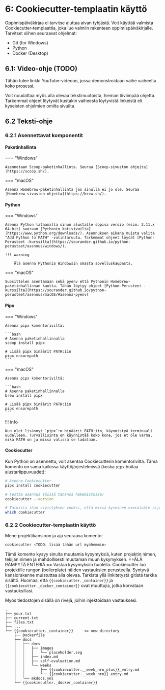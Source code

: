 # 6: Cookiecutter-templaatin käyttö

Oppimispäiväkirjaa ei tarvitse aluttaa aivan tyhjästä. Voit käyttää valmista Cookiecutter-templaattia, joka luo valmiin rakenteen oppimispäiväkirjalle.  Tarvitset siihen seuraavat ohjelmat:

* Git (for Windows)
* Python
* Docker (Desktop)

## 6.1: Video-ohje (TODO)

Tähän tulee linkki YouTube-videoon, jossa demonstroidaan vaihe vaiheelta koko prosessi. 

Voit noudattaa myös alla olevaa tekstimuotoista, hieman tiiviimpää ohjetta. Tarkemmat ohjeet löytyvät kustakin vaiheesta löytyvistä linkeistä eli kyseisten ohjelmien omilta sivuilta.


## 6.2 Teksti-ohje

### 6.2.1 Asennettavat komponentit

#### Paketinhallinta

=== "Windows"

    Asennetaan Scoop-paketinhallinta. Seuraa [Scoop-sivuston ohjeita](https://scoop.sh/).

=== "macOS"

    Asenna Homebrew-paketinhallinta jos sinulla ei jo ole. Seuraa [Homebrew-sivuston ohjeita](https://brew.sh/).


#### Python

=== "Windows"

    Asenna Python lataamalla sinun alustalle sopiva versio (esim. 3.11.x 64-bit) suoraan [Pythonin kotisivuilta](https://www.python.org/downloads/). Asennuksen aikana muista valita "Add Python to PATH" -valintaruutu. Tarkemmat ohjeet löydät [Python-Perusteet -kurssilta](https://sourander.github.io/python-perusteet/asennus/windows/).

    !!! warning

        Älä asenna Pythonia Windowsin omasta sovelluskaupasta.

=== "macOS"

    Suosittelen asentamaan sekä pyenv että Pythonin Homebrew-paketinhallinnan kautta. Tähän löytyy ohjeet [Python-Perusteet -kurssilta](https://sourander.github.io/python-perusteet/asennus/macOS/#asenna-pyenv)


#### Pipx

=== "Windows"

    Asenna pipx komentoriviltä:

    ```bash
    # Asenna paketinhallinnalla
    scoop install pipx

    # Lisää pipx binäärit PATH:iin
    pipx ensurepath
    ```

=== "macOS"

    Asenna pipx komentoriviltä:

    ```bash
    # Asenna paketinhallinnalla
    brew install pipx

    # Lisää pipx binäärit PATH:iin
    pipx ensurepath
    ```

!!! info

    Kun olet lisännyt `pipx`:n binäärit PATH:iin, käynnistyä terminaali uudelleen. Turvallisinta on käynnistää koko kone, jos et ole varma, mikä PATH on ja missä välissä se ladataan.

#### Cookiecutter

Kun Python on asennettu, voit asentaa Cookiecutterin komentoriviltä. Tämä komento on sama kaikissa käyttöjärjestelmissä (koska `pipx` hoitaa alustariippuvuudet):

```bash
# Asenna Cookiecutter
pipx install cookiecutter

# Testaa asennus (missä tahansa hakemistossa)
cookiecutter --version

# Tarkista ihan sivistyksen vuoksi, että missä kyseinen executable sijaitsee
which cookiecutter
```

### 6.2.2 Cookiecutter-templaatin käyttö

Mene projektikansioon ja aja seuraava komento:

```bash
cookiecutter <TODO: lisää tähän url myöhemmin>
```

Tämä komento kysyy sinulta muutamia kysymyksiä, kuten projektin nimen, tekijän nimen ja mahdollisesti muutaman muun kysymyksen. ==ÄLÄ RÄMPYTÄ ENTERIÄ.== Vastaa kysymyksiin huolella. Cookiecutter luo projektille rungon (boilerplate) näiden vastauksien perusteella. Syntyvä kansiorakenne muistuttaa alla olevaa. Tarkista yllä linkitetystä gitistä tarkka sisältö. Huomaa, että `{{cookiecutter._container}}` ja `{{cookiecutter._docker_container}}` ovat muuttujia, jotka korvataan vastauksillasi.

Myös tiedostojen sisällä on rivejä, joihin injektoidaan vastauksesi.

```
.
├── your.txt
├── current.txt
├── files.txt
├── ...
└── {{cookiecutter._container}}     <= new directory
    ├── Dockerfile
    ├── docs
    │   ├── docs
    │   │   ├── images
    │   │   │   └── placeholder.svg
    │   │   ├── index.md
    │   │   ├── self-evaluation.md
    │   │   └── weeks
    │   │       ├── {{cookiecutter.__week_nro_plus}}_entry.md
    │   │       └── {{cookiecutter.__week_nro}}_entry.md
    │   └── mkdocs.yml
    └── {{cookiecutter._docker_container}}
```